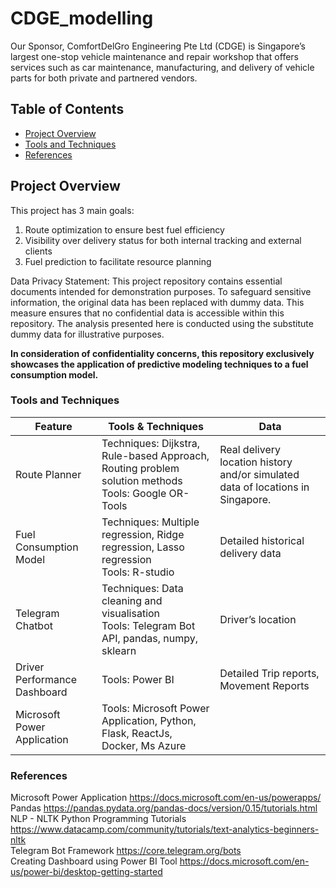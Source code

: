# CDGE_modelling
Our Sponsor, ComfortDelGro Engineering Pte Ltd (CDGE) is Singapore’s largest one-stop vehicle maintenance and repair workshop that offers services such as car maintenance, manufacturing, and delivery of vehicle parts for both private and partnered vendors.

## Table of Contents
- [Project Overview](#project-overview)
- [Tools and Techniques](#tools-and-techniques)
- [References](#references)


## Project Overview

This project has 3 main goals:
1) Route optimization to ensure best fuel efficiency
2) Visibility over delivery status for both internal tracking and external clients
3) Fuel prediction to facilitate resource planning

Data Privacy Statement: This project repository contains essential documents intended for demonstration purposes. To safeguard sensitive information, the original data has been replaced with dummy data. This measure ensures that no confidential data is accessible within this repository. The analysis presented here is conducted using the substitute dummy data for illustrative purposes.

**In consideration of confidentiality concerns, this repository exclusively showcases the application of predictive modeling techniques to a fuel consumption model.**

### Tools and Techniques

| Feature | Tools & Techniques | Data |
|------------|-----------------------------|------------------------------|
|Route Planner   |Techniques: Dijkstra, Rule-based Approach, Routing problem solution methods  <br> Tools: Google OR-Tools |Real delivery location history and/or simulated data of locations in Singapore. |
|Fuel Consumption Model|Techniques: Multiple regression, Ridge regression, Lasso regression <br> Tools: R-studio |Detailed historical delivery data|
|Telegram Chatbot  |Techniques: Data cleaning and visualisation <br>Tools: Telegram Bot API, pandas, numpy, sklearn |Driver’s location |
|Driver Performance Dashboard  |Tools: Power BI  |Detailed Trip reports, Movement Reports |
|Microsoft Power Application |Tools: Microsoft Power Application, Python, Flask, ReactJs, Docker, Ms Azure | |

### References

Microsoft Power Application https://docs.microsoft.com/en-us/powerapps/
<br>Pandas https://pandas.pydata.org/pandas-docs/version/0.15/tutorials.html
<br>NLP - NLTK Python Programming Tutorials https://www.datacamp.com/community/tutorials/text-analytics-beginners-nltk
<br>Telegram Bot Framework https://core.telegram.org/bots
<br>Creating Dashboard using Power BI Tool https://docs.microsoft.com/en-us/power-bi/desktop-getting-started
